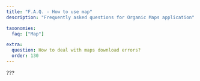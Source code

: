 ```yaml
---
title: "F.A.Q. - How to use map"
description: "Frequently asked questions for Organic Maps application"

taxonomies:
  faq: ["Map"]

extra:
  question: How to deal with maps download errors?
  order: 130
---
```


???
